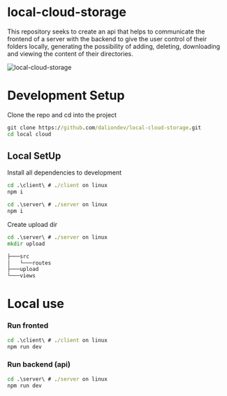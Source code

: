 # local-cloud-storage

This repository seeks to create an api that helps to communicate the frontend of a server with the backend to give the user control of their folders locally, generating the possibility of adding, deleting, downloading and viewing the content of their directories.

![local-cloud-storage](https://user-images.githubusercontent.com/111100025/196284100-f41582b0-c833-42bd-830c-41e6ea874b1c.png)


# Development Setup
Clone the repo and cd into the project

```cmd
git clone https://github.com/daliondev/local-cloud-storage.git
cd local cloud
```

## Local SetUp
Install all dependencies to development

```cmd
cd .\client\ # ./client on linux
npm i
```

```cmd
cd .\server\ # ./server on linux
npm i
```


Create upload dir
```cmd
cd .\server\ # ./server on linux
mkdir upload
```

```cmd
├───src
│   └───routes
├───upload
└───views
```

# Local use

### Run fronted
```cmd
cd .\client\ # ./client on linux
npm run dev
```

### Run backend (api)

```cmd
cd .\server\ # ./server on linux
npm run dev
```


